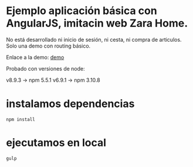 
# Ejemplo aplicación básica con AngularJS, imitacin web Zara Home.

No está desarrollado ni inicio de sesión, ni cesta, ni compra de articulos. Solo una demo con routing básico. 

Enlace a la demo: [demo](https://adangnzlz.github.io/demo-itx)

Probado con versiones de node:

v8.9.3 -> npm 5.5.1
v6.9.1 -> npm 3.10.8

# instalamos dependencias

`npm install`

# ejecutamos en local

`gulp`
